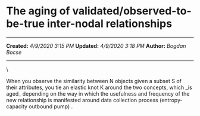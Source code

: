 The aging of validated/observed-to-be-true inter-nodal relationships
====================================================================

  -------------- --------------------
  **Created:**   *4/9/2020 3:15 PM*
  **Updated:**   *4/9/2020 3:18 PM*
  **Author:**    *Bogdan Bocse*
  -------------- --------------------

\

When you observe the similarity between N objects given a subset S of
their attributes, you tie an elastic knot K around the two concepts,
which \_is aged\_ depending on the way in which the usefulness and
frequency of the new relationship is manifested around data collection
process (entropy-capacity outbound pump) .

 
